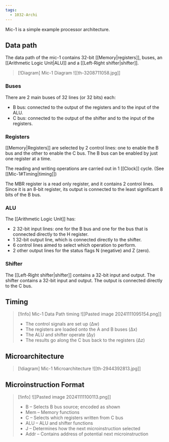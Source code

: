 ```yaml
---
tags:
  - 1032-Archi
---
```

Mic-1 is a simple example processor architecture.

## Data path
The data path of the mic-1 contains 32-bit [[Memory|registers]], buses, an [[Arithmetic Logic Unit|ALU]] and a [[Left-Right shifter|shifter]].

> [!Diagram] Mic-1 Diagram
> ![[th-3208711058.jpg]]

### Buses
There are 2 main buses of 32 lines (or 32 bits) each:
- B bus: connected to the output of the registers and to the input of the ALU.
- C bus: connected to the output of the shifter and to the input of the registers.

### Registers
[[Memory|Registers]] are selected by 2 control lines: one to enable the B bus and the other to enable the C bus. The B bus can be enabled by just one register at a time.

The reading and writing operations are carried out in 1 [[Clock]] cycle. (See [[Mic-1#Timing|timing]])

The MBR register is a read only register, and it contains 2 control lines. Since it is an 8-bit register, its output is connected to the least significant 8 bits of the B bus.

### ALU
The [[Arithmetic Logic Unit]] has:
- 2 32-bit input lines: one for the B bus and one for the bus that is connected directly to the H register.
- 1 32-bit output line, which is connected directly to the shifter.
- 6 control lines aimed to select which operation to perform.
- 2 other output lines for the status flags N (negative) and Z (zero).

### Shifter
The [[Left-Right shifter|shifter]] contains a 32-bit input and output. The shifter contains a 32-bit input and output. The output is connected directly to the C bus.

## Timing

> [!Info] Mic-1 Data Path timing
> ![[Pasted image 20241111095154.png]]
> - The control signals are set up (Δw)  
>- The registers are loaded onto the A and B buses (Δx)  
>- The ALU and shifter operate (Δy)  
>- The results go along the C bus back to the registers (Δz)

## Microarchitecture

> [!diagram] Mic-1 Microarchitecture
> ![[th-2944392813.jpg]]

## Microinstruction Format

> [!info]
> ![[Pasted image 20241111100113.png]]
> - B – Selects B bus source; encoded as shown  
> - Mem – Memory functions  
> - C – Selects which registers written from C bus  
> - ALU – ALU and shifter functions  
> - J – Determines how the next microinstruction selected  
> - Addr – Contains address of potential next microinstruction
